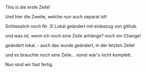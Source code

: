 This is die erste Zeile!

Und hier die Zweite, welche nun auch separat ist!

Schliesslich noch Nr. 3! Lokal geändert mit einbezug von github.

und was ist, wenn ich noch eine Zeile anhänge?
noch ein Change!

geändert lokal. - auch das wurde geändert, in der letzten Zeile!

und es brauchte noch eine Zeile... sonst wär's nicht komplett.

Nun sind wir fast fertig.